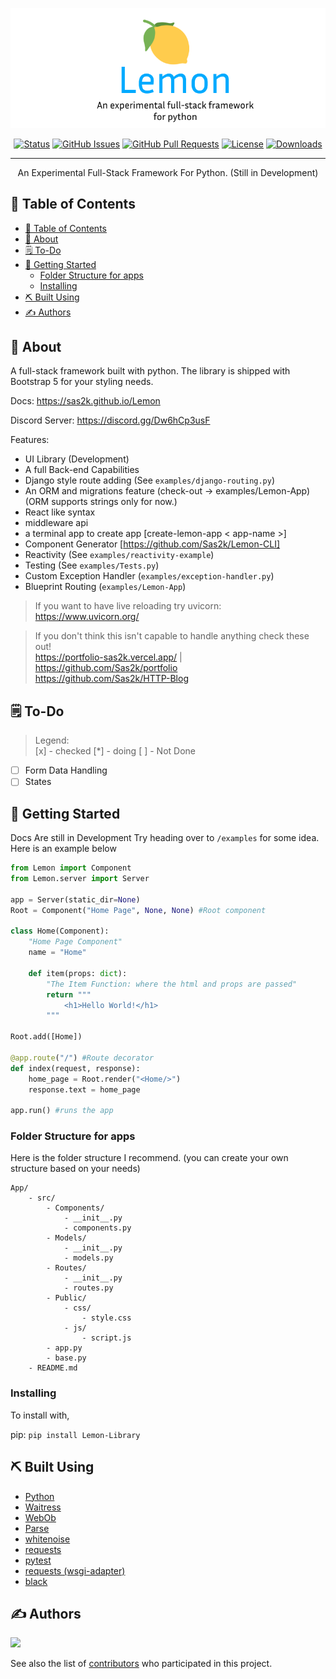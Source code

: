 <p align="center">
  <a href="" rel="noopener">
 <img src="https://raw.githubusercontent.com/Sas2k/Lemon/main/Lemon-Banner.png" alt="Lemon Logo"></a>
</p>
<div align="center">

[![Status](https://img.shields.io/badge/status-active-success.svg)]()
[![GitHub Issues](https://img.shields.io/github/issues/Sas2k/Lemon.svg)](https://github.com/kylelobo/The-Documentation-Compendium/issues)
[![GitHub Pull Requests](https://img.shields.io/github/issues-pr/Sas2k/Lemon.svg)](https://github.com/kylelobo/The-Documentation-Compendium/pulls)
[![License](https://img.shields.io/badge/license-MIT-blue.svg)](/LICENSE)
[![Downloads](https://static.pepy.tech/personalized-badge/lemon-library?period=total&units=international_system&left_color=yellow&right_color=orange&left_text=Downloads)](https://pepy.tech/project/lemon-library)

</div>

---

<p align="center"> An Experimental Full-Stack Framework For Python. (Still in Development)
    <br> 
</p>

## 📝 Table of Contents

- [📝 Table of Contents](#-table-of-contents)
- [🧐 About <a name = "about"></a>](#-about-)
- [🗒 To-Do <a name = "To-Do"></a>](#-to-do-)
- [🏁 Getting Started <a name = "getting_started"></a>](#-getting-started-)
  - [Folder Structure for apps](#folder-structure-for-apps)
  - [Installing](#installing)
- [⛏️ Built Using <a name = "built_using"></a>](#️-built-using-)
- [✍️ Authors <a name = "authors"></a>](#️-authors-)

## 🧐 About <a name = "about"></a>

A full-stack framework built with python. The library is shipped with Bootstrap 5 for your styling needs.

Docs: https://sas2k.github.io/Lemon

Discord Server: https://discord.gg/Dw6hCp3usF

Features:
- UI Library (Development)
- A full Back-end Capabilities
- Django style route adding (See `examples/django-routing.py`)
- An ORM and migrations feature (check-out -> examples/Lemon-App) (ORM supports strings only for now.)
- React like syntax
- middleware api
- a terminal app to create app [create-lemon-app < app-name >]
- Component Generator [https://github.com/Sas2k/Lemon-CLI]
- Reactivity (See `examples/reactivity-example`)
- Testing (See `examples/Tests.py`)
- Custom Exception Handler (`examples/exception-handler.py`)
- Blueprint Routing (`examples/Lemon-App`)


> If you want to have live reloading try uvicorn: https://www.uvicorn.org/

> If you don't think this isn't capable to handle anything check these out! <br>
> https://portfolio-sas2k.vercel.app/ | https://github.com/Sas2k/portfolio <br>
> https://github.com/Sas2k/HTTP-Blog

## 🗒 To-Do <a name = "To-Do"></a>

> Legend: <br>
> [x] - checked
> [\*] - doing
> [ ] - Not Done

- [ ] Form Data Handling
- [ ] States

## 🏁 Getting Started <a name = "getting_started"></a>

Docs Are still in Development Try heading over to `/examples` for some idea.
Here is an example below

```python
from Lemon import Component
from Lemon.server import Server

app = Server(static_dir=None) 
Root = Component("Home Page", None, None) #Root component

class Home(Component):
    "Home Page Component"
    name = "Home"
    
    def item(props: dict): 
        "The Item Function: where the html and props are passed"
        return """
            <h1>Hello World!</h1>
        """

Root.add([Home])

@app.route("/") #Route decorator
def index(request, response):
    home_page = Root.render("<Home/>")
    response.text = home_page

app.run() #runs the app
```

### Folder Structure for apps

Here is the folder structure I recommend.
(you can create your own structure based on your needs)
```
App/
    - src/
        - Components/
            - __init__.py
            - components.py
        - Models/
            - __init__.py
            - models.py
        - Routes/
            - __init__.py
            - routes.py
        - Public/
            - css/
                - style.css
            - js/
                - script.js
        - app.py
        - base.py
    - README.md
```

### Installing

To install with,

pip: `pip install Lemon-Library`

## ⛏️ Built Using <a name = "built_using"></a>

- [Python](https://python.org)
- [Waitress](https://pypi.org/project/waitress/)
- [WebOb](https://pypi.org/project/WebOb/)
- [Parse](https://pypi.org/project/parse)
- [whitenoise](https://pypi.org/project/whitenoise/)
- [requests](https://pypi.org/project/requests/)
- [pytest](https://pypi.org/project/pytest/)
- [requests (wsgi-adapter)](https://pypi.org/project/requests-wsgi-adapter/)
- [black](https://pypi.org/project/black/)

## ✍️ Authors <a name = "authors"></a>

<a href="https://github.com/Sas2k/Lemon/graphs/contributors">
  <img src="https://contrib.rocks/image?repo=Sas2k/Lemon" />
</a>

See also the list of [contributors](https://github.com/Sas2k/Lemon/contributors) who participated in this project.
